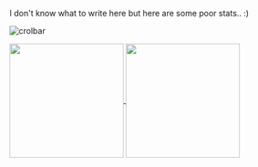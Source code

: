 I don't know what to write here but here are some poor stats.. :)

<p> <img src="https://komarev.com/ghpvc/?username=crolbar&color=gray" alt="crolbar"/> </p>

<a href="https://github.com/anuraghazra/github-readme-stats">
  <img height=200 align="center" src="https://github-readme-stats.vercel.app/api/top-langs?username=crolbar&layout=compact&langs_count=8&card_width=320&title_color=fff&icon_color=79ff97&text_color=9f9f9f&bg_color=151515&hide_border=true" />
</a>
<a href="https://github.com/anuraghazra/github-readme-stats">
  <img height=200 align="center" src="https://github-readme-stats.vercel.app/api?username=crolbar&layout=compact&title_color=fff&icon_color=79ff97&text_color=9f9f9f&bg_color=151515&hide_border=true&include_all_commits=true" />
</a>

